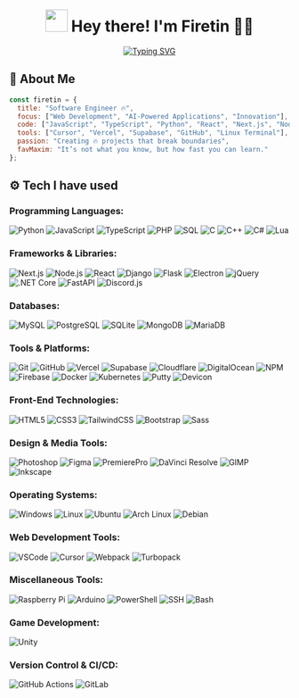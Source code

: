 <!-- WELCOME TO THE 🔥FIRE🔥 ZONE -->
<h1 align="center">
  <img src="https://media.giphy.com/media/hvRJCLFzcasrR4ia7z/giphy.gif" width="40px"/> 
  Hey there! I'm <strong>Firetin</strong> 🧔‍♂️
</h1>

<p align="center">
  <a href="https://git.io/typing-svg"><img src="https://readme-typing-svg.herokuapp.com?font=JetBrains+Mono&weight=800&size=22&pause=1000&color=F7F7F7&center=true&vCenter=true&width=780&lines=%F0%9F%92%BB+Full-Stack+Web+Developer+%F0%9F%92%BB;%F0%9F%A4%96+AI-Assisted+Coding+Sorcerer+%F0%9F%A7%99%E2%80%8D%E2%99%82%EF%B8%8F;%E2%9A%A1+Rapid+Development+%F0%9F%9A%80;%F0%9F%94%8D+Discover+%E2%86%92+%F0%9F%9B%A0%EF%B8%8F+Build+%E2%86%92+%F0%9F%9A%A2+Ship+%E2%86%92+%F0%9F%94%84+Iterate+%E2%86%92+%F0%9F%94%81+Repeat" alt="Typing SVG" /></a>
</p>

## 🚀 About Me  
```js
const firetin = {
  title: "Software Engineer 🔥",
  focus: ["Web Development", "AI-Powered Applications", "Innovation"],
  code: ["JavaScript", "TypeScript", "Python", "React", "Next.js", "Node.js"],
  tools: ["Cursor", "Vercel", "Supabase", "GitHub", "Linux Terminal"],
  passion: "Creating 🔥 projects that break boundaries",
  favMaxim: "It’s not what you know, but how fast you can learn."
};
```

## ⚙️ Tech I have used
### Programming Languages:
![Python](https://img.shields.io/badge/Python-3776AB?style=for-the-badge&logo=python&logoColor=white)
![JavaScript](https://img.shields.io/badge/JavaScript-F7DF1E?style=for-the-badge&logo=javascript&logoColor=black)
![TypeScript](https://img.shields.io/badge/TypeScript-007ACC?style=for-the-badge&logo=typescript&logoColor=white)
![PHP](https://img.shields.io/badge/PHP-777BB4?style=for-the-badge&logo=php&logoColor=white)
![SQL](https://img.shields.io/badge/SQL-003B57?style=for-the-badge&logo=sqlite&logoColor=white)
![C](https://img.shields.io/badge/C-A8B9CC?style=for-the-badge&logo=c&logoColor=white)
![C++](https://img.shields.io/badge/C%2B%2B-A8B9CC?style=for-the-badge&logo=cplusplus&logoColor=white)
![C#](https://img.shields.io/badge/C%23-239120?style=for-the-badge&logo=csharp&logoColor=white)
![Lua](https://img.shields.io/badge/Lua-2C2D72?style=for-the-badge&logo=lua&logoColor=white)

### Frameworks & Libraries:
![Next.js](https://img.shields.io/badge/Next.js-000000?style=for-the-badge&logo=nextdotjs&logoColor=white)
![Node.js](https://img.shields.io/badge/Node.js-339933?style=for-the-badge&logo=node.js&logoColor=white)
![React](https://img.shields.io/badge/React-61DAFB?style=for-the-badge&logo=react&logoColor=black)
![Django](https://img.shields.io/badge/Django-092E20?style=for-the-badge&logo=django&logoColor=white)
![Flask](https://img.shields.io/badge/Flask-000000?style=for-the-badge&logo=flask&logoColor=white)
![Electron](https://img.shields.io/badge/Electron-47848F?style=for-the-badge&logo=electron&logoColor=white)
![jQuery](https://img.shields.io/badge/jQuery-0769AD?style=for-the-badge&logo=jquery&logoColor=white)
![.NET Core](https://img.shields.io/badge/.NET%20Core-512BD4?style=for-the-badge&logo=dotnet&logoColor=white)
![FastAPI](https://img.shields.io/badge/FastAPI-009688?style=for-the-badge&logo=fastapi&logoColor=white)
![Discord.js](https://img.shields.io/badge/Discord.js-7289DA?style=for-the-badge&logo=discord&logoColor=white)

### Databases:
![MySQL](https://img.shields.io/badge/MySQL-4479A1?style=for-the-badge&logo=mysql&logoColor=white)
![PostgreSQL](https://img.shields.io/badge/PostgreSQL-336791?style=for-the-badge&logo=postgresql&logoColor=white)
![SQLite](https://img.shields.io/badge/SQLite-003B57?style=for-the-badge&logo=sqlite&logoColor=white)
![MongoDB](https://img.shields.io/badge/MongoDB-47A248?style=for-the-badge&logo=mongodb&logoColor=white)
![MariaDB](https://img.shields.io/badge/MariaDB-003545?style=for-the-badge&logo=mariadb&logoColor=white)

### Tools & Platforms:
![Git](https://img.shields.io/badge/Git-F05032?style=for-the-badge&logo=git&logoColor=white)
![GitHub](https://img.shields.io/badge/GitHub-181717?style=for-the-badge&logo=github&logoColor=white)
![Vercel](https://img.shields.io/badge/Vercel-000000?style=for-the-badge&logo=vercel&logoColor=white)
![Supabase](https://img.shields.io/badge/Supabase-3ECF8E?style=for-the-badge&logo=supabase&logoColor=white)
![Cloudflare](https://img.shields.io/badge/Cloudflare-F38020?style=for-the-badge&logo=cloudflare&logoColor=white)
![DigitalOcean](https://img.shields.io/badge/Digital%20Ocean-0080FF?style=for-the-badge&logo=digitalocean&logoColor=white)
![NPM](https://img.shields.io/badge/NPM-CB3837?style=for-the-badge&logo=npm&logoColor=white)
![Firebase](https://img.shields.io/badge/Firebase-FFCA28?style=for-the-badge&logo=firebase&logoColor=white)
![Docker](https://img.shields.io/badge/Docker-2496ED?style=for-the-badge&logo=docker&logoColor=white)
![Kubernetes](https://img.shields.io/badge/Kubernetes-326CE5?style=for-the-badge&logo=kubernetes&logoColor=white)
![Putty](https://img.shields.io/badge/Putty-5E7B8D?style=for-the-badge&logo=putty&logoColor=white)
![Devicon](https://img.shields.io/badge/Devicon-000000?style=for-the-badge&logo=devicon&logoColor=white)

### Front-End Technologies:
![HTML5](https://img.shields.io/badge/HTML5-E34F26?style=for-the-badge&logo=html5&logoColor=white)
![CSS3](https://img.shields.io/badge/CSS3-1572B6?style=for-the-badge&logo=css3&logoColor=white)
![TailwindCSS](https://img.shields.io/badge/Tailwind%20CSS-06B6D4?style=for-the-badge&logo=tailwindcss&logoColor=white)
![Bootstrap](https://img.shields.io/badge/Bootstrap-7952B3?style=for-the-badge&logo=bootstrap&logoColor=white)
![Sass](https://img.shields.io/badge/Sass-CC6699?style=for-the-badge&logo=sass&logoColor=white)

### Design & Media Tools:
![Photoshop](https://img.shields.io/badge/Photoshop-31A8FF?style=for-the-badge&logo=adobephotoshop&logoColor=white)
![Figma](https://img.shields.io/badge/Figma-F24E1E?style=for-the-badge&logo=figma&logoColor=white)
![PremierePro](https://img.shields.io/badge/Premiere%20Pro-9999FF?style=for-the-badge&logo=adobepremierepro&logoColor=white)
![DaVinci Resolve](https://img.shields.io/badge/DaVinci_Resolve-512BD4?style=for-the-badge&logo=blackmagicdesign&logoColor=white)
![GIMP](https://img.shields.io/badge/GIMP-5C5C5C?style=for-the-badge&logo=gimp&logoColor=white)
![Inkscape](https://img.shields.io/badge/Inkscape-000000?style=for-the-badge&logo=inkscape&logoColor=white)

### Operating Systems:
![Windows](https://img.shields.io/badge/Windows-0078D4?style=for-the-badge&logo=microsoftwindows&logoColor=white)
![Linux](https://img.shields.io/badge/Linux-FCC624?style=for-the-badge&logo=linux&logoColor=black)
![Ubuntu](https://img.shields.io/badge/Ubuntu-E95420?style=for-the-badge&logo=ubuntu&logoColor=white)
![Arch Linux](https://img.shields.io/badge/Arch%20Linux-1793D1?style=for-the-badge&logo=archlinux&logoColor=white)
![Debian](https://img.shields.io/badge/Debian-A81D33?style=for-the-badge&logo=debian&logoColor=white)

### Web Development Tools:
![VSCode](https://img.shields.io/badge/VS%20Code-007ACC?style=for-the-badge&logo=visualstudiocode&logoColor=white)
![Cursor](https://img.shields.io/badge/Cursor-000000?style=for-the-badge&logo=yourLogo&logoColor=white)
![Webpack](https://img.shields.io/badge/Webpack-8DD6F9?style=for-the-badge&logo=webpack&logoColor=black)
![Turbopack](https://img.shields.io/badge/Turbopack-000000?style=for-the-badge&logo=turbopack&logoColor=white)

### Miscellaneous Tools:
![Raspberry Pi](https://img.shields.io/badge/Raspberry%20Pi-A22846?style=for-the-badge&logo=raspberrypi&logoColor=white)
![Arduino](https://img.shields.io/badge/Arduino-00979D?style=for-the-badge&logo=arduino&logoColor=white)
![PowerShell](https://img.shields.io/badge/PowerShell-2CA5E0?style=for-the-badge&logo=powershell&logoColor=white)
![SSH](https://img.shields.io/badge/SSH-4E8B8C?style=for-the-badge&logo=ssh&logoColor=white)
![Bash](https://img.shields.io/badge/Bash-4EAA25?style=for-the-badge&logo=gnu-bash&logoColor=white)

### Game Development:
![Unity](https://img.shields.io/badge/Unity-000000?style=for-the-badge&logo=unity&logoColor=white)

### Version Control & CI/CD:
![GitHub Actions](https://img.shields.io/badge/GitHub%20Actions-2088FF?style=for-the-badge&logo=github-actions&logoColor=white)
![GitLab](https://img.shields.io/badge/GitLab-FCA121?style=for-the-badge&logo=gitlab&logoColor=white)
